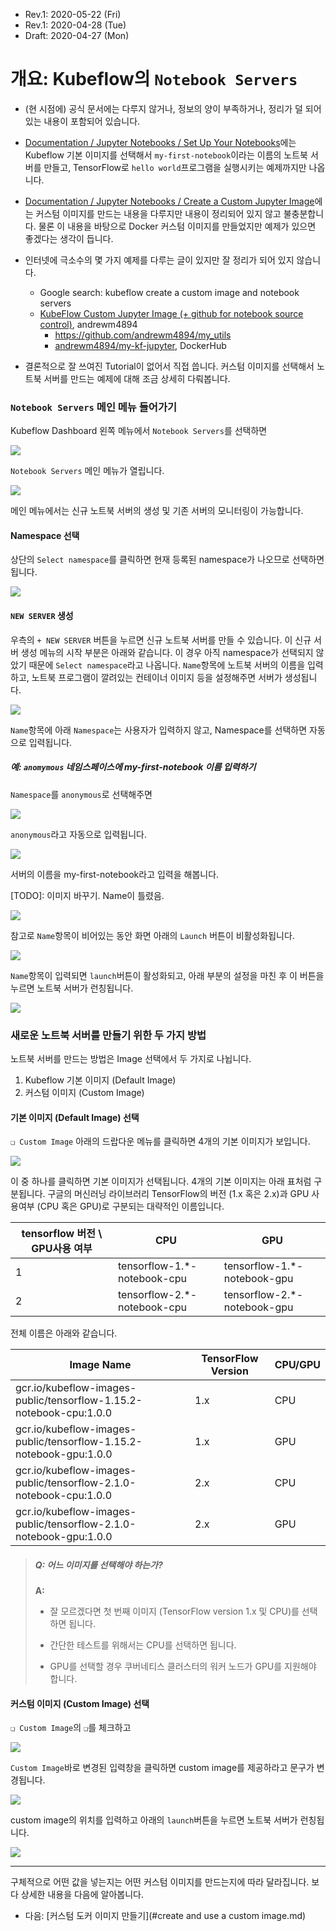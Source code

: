 * Rev.1: 2020-05-22 (Fri)
* Rev.1: 2020-04-28 (Tue)
* Draft: 2020-04-27 (Mon)

# 개요: Kubeflow의 `Notebook Servers`

* (현 시점에) 공식 문서에는 다루지  않거나, 정보의 양이 부족하거나, 정리가 덜 되어 있는 내용이 포함되어 있습니다.
* [Documentation / Jupyter Notebooks / Set Up Your Notebooks](https://www.kubeflow.org/docs/notebooks/setup/)에는 Kubeflow 기본 이미지를 선택해서 `my-first-notebook`이라는 이름의 노트북 서버를 만들고, TensorFlow로 `hello world`프로그램을 실행시키는 예제까지만 나옵니다.
* [Documentation / Jupyter Notebooks / Create a Custom Jupyter Image](https://www.kubeflow.org/docs/notebooks/custom-notebook/)에는 커스텀 이미지를 만드는 내용을 다루지만 내용이 정리되어 있지 않고 불충분합니다. 물론 이 내용을 바탕으로 Docker 커스텀 이미지를 만들었지만 예제가 있으면 좋겠다는 생각이 듭니다.
* 인터넷에 극소수의 몇 가지 예제를 다루는 글이 있지만 잘 정리가 되어 있지 않습니다.
  * Google search: kubeflow create a custom image and notebook servers
  * [KubeFlow Custom Jupyter Image (+ github for notebook source control)](https://andrewm4894.com/2019/10/20/kubeflow-custom-jupyter-image-github-for-notebook-source-control/), andrewm4894
    * https://github.com/andrewm4894/my_utils
    * [andrewm4894/my-kf-jupyter](https://hub.docker.com/r/andrewm4894/my-kf-jupyter), DockerHub

*  결론적으로 잘 쓰여진 Tutorial이 없어서 직접 씁니다. 커스텀 이미지를 선택해서 노트북 서버를 만드는 예제에 대해 조금 상세히 다뤄봅니다.

### `Notebook Servers` 메인 메뉴 들어가기

Kubeflow Dashboard 왼쪽 메뉴에서 `Notebook Servers`를 선택하면

<img src="../images/kubeflow-dashboard-menu-notebook_servers.png">

`Notebook Servers` 메인 메뉴가 열립니다.

<img src="../images/kubeflow-dashboard-notebook_servers-initial_page.png">

메인 메뉴에서는 신규 노트북 서버의 생성 및 기존 서버의 모니터링이 가능합니다.

#### Namespace 선택

상단의 `Select namespace`를 클릭하면 현재 등록된 namespace가 나오므로 선택하면 됩니다.

<img src="../images/kubeflow-dashboard-notebook_servers-select_namespace.png">

#### `NEW SERVER` 생성

우측의 `+ NEW SERVER` 버튼을 누르면 신규 노트북 서버를 만들 수 있습니다. 이 신규 서버 생성 메뉴의 시작 부분은 아래와 같습니다. 이 경우 아직 namespace가 선택되지 않았기 때문에 `Select namespace`라고 나옵니다. `Name`항목에 노트북 서버의 이름을 입력하고, 노트북 프로그램이 깔려있는 컨테이너 이미지 등을 설정해주면 서버가 생성됩니다. 

<img src="../images/kubeflow-dashboard-notebook_servers-new_server.png">

`Name`항목에 아래 `Namespace`는 사용자가 입력하지 않고, Namespace를 선택하면 자동으로 입력됩니다. 

##### 예: `anomymous` 네임스페이스에 my-first-notebook 이름 입력하기

`Namespace`를 `anonymous`로 선택해주면

<img src="../images/kubeflow-dashboard-notebook_server-select_namespace.png">

`anonymous`라고 자동으로 입력됩니다.

<img src="../images/kubeflow-dashboard-notebook_server-select_namespace-anomymous.png">

서버의 이름을 my-first-notebook라고 입력을 해봅니다. 

[TODO]: 이미지 바꾸기. Name이 틀렸음.

<img src="../images/kubeflow-dashboard-notebook_server-new_server-name-my-jupyter-notebook-server-anonymous.png">

참고로 `Name`항목이 비어있는 동안 화면 아래의 `Launch` 버튼이 비활성화됩니다.

<img src="../images/kubeflow-dashboard-notebook_server-new_server-launch-not_highlighted.png">

`Name`항목이 입력되면 `launch`버튼이 활성화되고, 아래 부분의 설정을 마친 후 이 버튼을 누르면 노트북 서버가 런칭됩니다.

<img src="../images/kubeflow-dashboard-notebook_server-new_server-launch-highlighted.png">

### 새로운 노트북 서버를 만들기 위한 두 가지 방법

노트북 서버를 만드는 방법은 Image 선택에서 두 가지로 나뉩니다. 

1. Kubeflow 기본 이미지 (Default Image)
2. 커스텀 이미지 (Custom Image)

#### 기본 이미지 (Default Image) 선택

`❏ Custom Image` 아래의 드랍다운 메뉴를 클릭하면 4개의 기본 이미지가 보입니다. 

<img src="../images/kubeflow-dashboard-notebook_server-image-default_images.png">

이 중 하나를 클릭하면 기본 이미지가 선택됩니다. 4개의 기본 이미지는 아래 표처럼 구분됩니다. 구글의 머신러닝 라이브러리 TensorFlow의 버전 (1.x 혹은 2.x)과 GPU 사용여부 (CPU 혹은 GPU)로 구분되는 대략적인 이름입니다.

| tensorflow 버전 \ GPU사용 여부 | CPU                         | GPU                         |
| ------------------------------ | --------------------------- | --------------------------- |
| 1                              | tensorflow-1.*-notebook-cpu | tensorflow-1.*-notebook-gpu |
| 2                              | tensorflow-2.*-notebook-cpu | tensorflow-2.*-notebook-gpu |

전체 이름은 아래와 같습니다.

| Image Name                                                   | TensorFlow Version | CPU/GPU |
| ------------------------------------------------------------ | ------------------ | ------- |
| gcr.io/kubeflow-images-public/tensorflow-1.15.2-notebook-cpu:1.0.0 | 1.x                | CPU     |
| gcr.io/kubeflow-images-public/tensorflow-1.15.2-notebook-gpu:1.0.0 | 1.x                | GPU     |
| gcr.io/kubeflow-images-public/tensorflow-2.1.0-notebook-cpu:1.0.0 | 2.x                | CPU     |
| gcr.io/kubeflow-images-public/tensorflow-2.1.0-notebook-gpu:1.0.0 | 2.x                | GPU     |

> ##### Q: 어느 이미지를 선택해야 하는가?
>
> **A:** 
>
> * 잘 모르겠다면 첫 번째 이미지 (TensorFlow version 1.x 및 CPU)를 선택하면 됩니다. 
>
> * 간단한 테스트를 위해서는 CPU를 선택하면 됩니다.
> * GPU를 선택할 경우 쿠버네티스 클러스터의 워커 노드가 GPU를 지원해야 합니다.



#### 커스텀 이미지 (Custom Image) 선택

`❏ Custom Image`의 `❏`를 체크하고

<img src="../images/kubeflow-dashboard-notebook_server-image-check_custom_image.png">

`Custom Image`바로 변경된 입력창을 클릭하면 custom image를 제공하라고 문구가 변경됩니다.

<img src="../images/kubeflow-dashboard-notebook_server-image-custom_image.png">

custom image의 위치를 입력하고 아래의 `launch`버튼을 누르면 노트북 서버가 런칭됩니다.

<img src="../images/kubeflow-dashboard-notebook_server-new_server-launch-highlighted.png">

------

구체적으로 어떤 값을 넣는지는 어떤 커스텀 이미지를 만드는지에 따라 달라집니다. 보다 상세한 내용을 다음에 알아봅니다.

* 다음: [커스텀 도커 이미지 만들기](#create and use a custom image.md)
